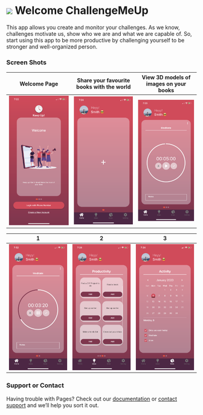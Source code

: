 # <img src="https://github.com/mixemer/challengemeup.github.io/blob/master/ScreenShots/Logo%20App%20.png" width="70"> Welcome ChallengeMeUp

This app allows you create and monitor your challenges. As we know, challenges motivate us, show who we are and what we are capable of. So, start using this app to be more productive by challenging yourself to be stronger and well-organized person.

### Screen Shots

Welcome Page                 |Share your favourite books with the world | View 3D models of images on your books
:---------------------------:|:------------------------------:|:------------------------------:
![](ScreenShots/1.PNG)      |  ![](ScreenShots/2.PNG) | ![](ScreenShots/IMG_0851.PNG)



1                            |  2                             | 3
:---------------------------:|:------------------------------:|:------------------------------:
![](ScreenShots/3.PNG)      |  ![](ScreenShots/4.PNG)         | ![](ScreenShots/5.PNG) 

### Support or Contact

Having trouble with Pages? Check out our [documentation](https://help.github.com/categories/github-pages-basics/) or [contact support](https://github.com/contact) and we’ll help you sort it out.

